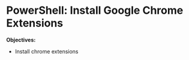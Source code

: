 # PowerShell: Install Google Chrome Extensions

<b>Objectives:</b>

* Install chrome extensions

```powershell

```